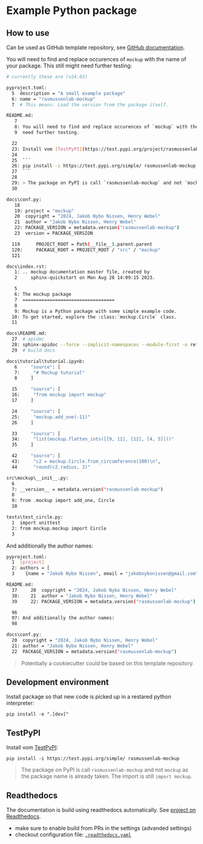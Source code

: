 # Example Python package

## How to use

Can be used as GitHub template repository,
see [GitHub documentation](https://docs.github.com/en/repositories/creating-and-managing-repositories/creating-a-repository-from-a-template).

You will need to find and replace occurences of `mockup` with the name of your package. This still might
need further testing:

```bash
# currently these are (v24.03)

pyproject.toml:
  5  description = "A small example package"
  6: name = "rasmussenlab-mockup"
  7  # This means: Load the version from the package itself.

README.md:
   7  
   8: You will need to find and replace occurences of `mockup` with the name of your package. This still might
   9  need further testing.

  22  
  23: Install vom [TestPyPI](https://test.pypi.org/project/rasmussenlab-mockup):
  24  
  25  ```
  26: pip install -i https://test.pypi.org/simple/ rasmussenlab-mockup
  27  ```
  28  
  29: > The package on PyPI is call `rasmussenlab-mockup` and not `mockup` as the package name is already taken. The import is still `import mockup`.
  30  

docs\conf.py:
   18  
   19: project = "mockup"
   20  copyright = "2024, Jakob Nybo Nissen, Henry Webel"
   21  author = "Jakob Nybo Nissen, Henry Webel"
   22: PACKAGE_VERSION = metadata.version("rasmussenlab-mockup")
   23  version = PACKAGE_VERSION

  119      PROJECT_ROOT = Path(__file__).parent.parent
  120:     PACKAGE_ROOT = PROJECT_ROOT / "src" / "mockup"
  121  

docs\index.rst:
   1: .. mockup documentation master file, created by
   2     sphinx-quickstart on Mon Aug 28 14:09:15 2023.

   5  
   6: The mockup package
   7  ==================================
   8  
   9: Mockup is a Python package with some simple example code.
  10: To get started, explore the :class:`mockup.Circle` class.
  11  

docs\README.md:
  27  # apidoc
  28: sphinx-apidoc --force --implicit-namespaces --module-first -o reference ../src/mockup
  29  # build docs

docs\tutorial\tutorial.ipynb:
   6     "source": [
   7:     "# Mockup tutorial"
   8     ]

  15     "source": [
  16:     "from mockup import mockup"
  17     ]

  24     "source": [
  25:     "mockup.add_one(-11)"
  26     ]

  33     "source": [
  34:     "list(mockup.flatten_ints([[9, 11], [12], [4, 5]]))"
  35     ]

  42     "source": [
  43:     "c2 = mockup.Circle.from_circumference(100)\n",
  44      "round(c2.radius, 3)"

src\mockup\__init__.py:
  6  
  7: __version__ = metadata.version("rasmussenlab-mockup")
  8  
  9: from .mockup import add_one, Circle
  10  

tests\test_circle.py:
  1  import unittest
  2: from mockup.mockup import Circle
  3  
```

And additionally the author names:

```bash
pyproject.toml:
  1  [project]
  2: authors = [
  3    {name = "Jakob Nybo Nissen", email = "jakobnybonissen@gmail.com"},

README.md:
  37     20  copyright = "2024, Jakob Nybo Nissen, Henry Webel"
  38:    21  author = "Jakob Nybo Nissen, Henry Webel"
  39     22: PACKAGE_VERSION = metadata.version("rasmussenlab-mockup")

  96  
  97: And additionally the author names:
  98  

docs\conf.py:
  20  copyright = "2024, Jakob Nybo Nissen, Henry Webel"
  21: author = "Jakob Nybo Nissen, Henry Webel"
  22  PACKAGE_VERSION = metadata.version("rasmussenlab-mockup")
```

> Potentially a cookiecutter could be based on this template repository.

## Development environment

Install package so that new code is picked up in a restared python interpreter:

```
pip install -e ".[dev]"
```

## TestPyPI

Install vom [TestPyPI](https://test.pypi.org/project/rasmussenlab-mockup):

```
pip install -i https://test.pypi.org/simple/ rasmussenlab-mockup
```

> The package on PyPI is call `rasmussenlab-mockup` and not `mockup` as the package name is already taken. The import is still `import mockup`.

## Readthedocs

The documentation is build using readthedocs automatically. See 
[project on Readthedocs](https://readthedocs.org/projects/rasmussenlab-python-package/).

- make sure to enable build from PRs in the settings (advanded settings)
- checkout configuration file: [`.readthedocs.yaml`](.readthedocs.yaml)
